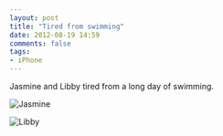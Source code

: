 ```yaml
---
layout: post
title: "Tired from swimming"
date: 2012-08-19 14:59
comments: false
tags: 
- iPhone
---
```

Jasmine and Libby tired from a long day of swimming.

![Jasmine](http://media.eick.us/media/photographs/2012/2012-08-19/2012-08-18at20.24.46.jpg)


![Libby](http://media.eick.us/media/photographs/2012/2012-08-19/2012-08-18at20.25.01.jpg)

